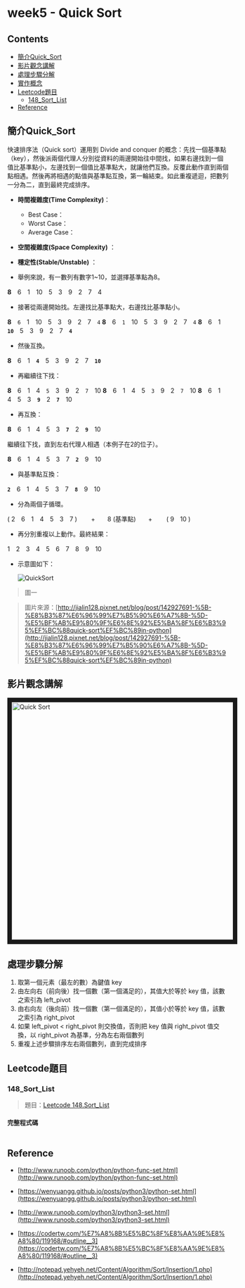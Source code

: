 # week5 - Quick Sort

## Contents
* [簡介Quick_Sort](#簡介Quick_Sort)
* [影片觀念講解](#影片觀念講解)
* [處理步驟分解](#處理步驟分解)
* [實作概念](#實作概念)
* [Leetcode題目](#Leetcode題目)
  * [148_Sort_List](#148_Sort_List)
* [Reference](#Reference)


## 簡介Quick_Sort
快速排序法（Quick sort）運用到 Divide and conquer 的概念：先找一個基準點（key），然後派兩個代理人分別從資料的兩邊開始往中間找，如果右邊找到一個值比基準點小，左邊找到一個值比基準點大，就讓他們互換。反覆此動作直到兩個點相遇。然後再將相遇的點值與基準點互換，第一輪結束。如此重複遞迴，把數列一分為二，直到最終完成排序。

* **時間複雜度(Time Complexity)**：
  * Best Case：
  * Worst Case：
  * Average Case：
* **空間複雜度(Space Complexity)** ：
* **穩定性(Stable/Unstable)** ：


* 舉例來說，有一數列有數字1~10，並選擇基準點為8。


**8**　6　1　10　5　3　9　2　7　4


* 接著從兩邊開始找。左邊找比基準點大，右邊找比基準點小。


**8**　`6`　1　10　5　3　9　2　7　`4`
**8**　6　`1`　10　5　3　9　2　7　`4`
**8**　6　1　**`10`**　5　3　9　2　7　**`4`**


* 然後互換。


**8**　6　1　**`4`**　5　3　9　2　7　**`10`**


* 再繼續往下找：


**8**　6　1　4　`5`　3　9　2　`7`　10
**8**　6　1　4　5　`3`　9　2　`7`　10
**8**　6　1　4　5　3　**`9`**　2　**`7`**　10


* 再互換：


**8**　6　1　4　5　3　**`7`**　2　**`9`**　10


繼續往下找，直到左右代理人相遇（本例子在2的位子）。


**8**　6　1　4　5　3　7　**`2`**　9　10


* 與基準點互換：

**`2`**　6　1　4　5　3　7　**`8`**　9　10


* 分為兩個子循環。


( 2　6　1　4　5　3　7 ) 　　+　　8 (基準點)　　+ 　　( 9　10 )


* 再分別重複以上動作。最終結果：


1　2　3　4　5　6　7　8　9　10


* 示意圖如下：


   ![QuickSort](https://pic.pimg.tw/jialin128/1467645871-4201784417_n.png "QuickSort")


> 圖一


> 圖片來源：[http://jialin128.pixnet.net/blog/post/142927691-%5B-%E8%B3%87%E6%96%99%E7%B5%90%E6%A7%8B-%5D-%E5%BF%AB%E9%80%9F%E6%8E%92%E5%BA%8F%E6%B3%95%EF%BC%88quick-sort%EF%BC%89in-python](http://jialin128.pixnet.net/blog/post/142927691-%5B-%E8%B3%87%E6%96%99%E7%B5%90%E6%A7%8B-%5D-%E5%BF%AB%E9%80%9F%E6%8E%92%E5%BA%8F%E6%B3%95%EF%BC%88quick-sort%EF%BC%89in-python)


## 影片觀念講解
   <a href="https://www.youtube.com/watch?v=0Ds3KqYeXzA
" target="_blank"><img src="http://img.youtube.com/vi/0Ds3KqYeXzA/0.jpg" 
alt="Quick Sort" width="720" height="540" border="10" /></a>

## 處理步驟分解
1.  取第一個元素（最左的數）為鍵值 key
2.  由左向右（前向後）找一個數（第一個滿足的），其值大於等於 key 值，該數之索引為 left_pivot
3.  由右向左（後向前）找一個數（第一個滿足的），其值小於等於 key 值，該數之索引為 right_pivot
4.  如果 left_pivot < right_pivot 則交換值，否則把 key 值與 right_pivot 值交換，以 right_pivot 為基準，分為左右兩個數列
5. 重複上述步驟排序左右兩個數列，直到完成排序


## Leetcode題目
### 148_Sort_List
> 題目：[Leetcode 148.Sort_List](https://leetcode.com/problems/sort-list/)


#### 完整程式碼
```python

```


## Reference
* [http://www.runoob.com/python/python-func-set.html](http://www.runoob.com/python/python-func-set.html)	


* [https://wenyuangg.github.io/posts/python3/python-set.html](https://wenyuangg.github.io/posts/python3/python-set.html)


* [http://www.runoob.com/python3/python3-set.html](http://www.runoob.com/python3/python3-set.html)


* [https://codertw.com/%E7%A8%8B%E5%BC%8F%E8%AA%9E%E8%A8%80/119168/#outline__3](https://codertw.com/%E7%A8%8B%E5%BC%8F%E8%AA%9E%E8%A8%80/119168/#outline__3)


* [http://notepad.yehyeh.net/Content/Algorithm/Sort/Insertion/1.php](http://notepad.yehyeh.net/Content/Algorithm/Sort/Insertion/1.php)

